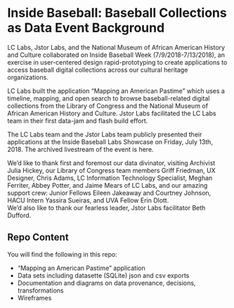 # Inside Baseball: Baseball Collections as Data Event Background #   

LC Labs, Jstor Labs, and the National Museum of African American History and Culture collaborated on Inside Baseball Week (7/9/2018-7/13/2018), an exercise in user-centered design rapid-prototyping to create applications to access baseball digital collections across our cultural heritage organizations.   

LC Labs built the application “Mapping an American Pastime” which uses a timeline, mapping, and open search to browse baseball-related digital collections from the Library of Congress and the National Museum of African American History and Culture. Jstor Labs facilitated the LC Labs team in their first data-jam and flash build effort.   

The LC Labs team and the Jstor Labs team publicly presented their applications at the Inside Baseball Labs Showcase on Friday, July 13th, 2018. The archived livestream of the event is here.   

We’d like to thank first and foremost our data divinator, visiting Archivist Julia Hickey, our Library of Congress team members Griff Friedman, UX Designer, Chris Adams, LC Information Technology Specialist, Meghan Ferriter, Abbey Potter, and Jaime Mears of LC Labs, and our amazing support crew: Junior Fellows Eileen Jakeaway and Courtney Johnson, HACU Intern Yassira Sueiras, and UVA Fellow Erin Dlott.   
We’d also like to thank our fearless leader, Jstor Labs facilitator Beth Dufford.   

## Repo Content ##
You will find the following in this repo:   
* “Mapping an American Pastime” application
* Data sets including datasette (SQLite) json and csv exports
* Documentation and diagrams on data provenance, decisions, transformations
* Wireframes

